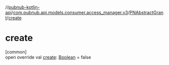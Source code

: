 //[pubnub-kotlin-api](../../../index.md)/[com.pubnub.api.models.consumer.access_manager.v3](../index.md)/[PNAbstractGrant](index.md)/[create](create.md)

# create

[common]\
open override val [create](create.md): [Boolean](https://kotlinlang.org/api/latest/jvm/stdlib/kotlin-stdlib/kotlin/-boolean/index.html) = false
